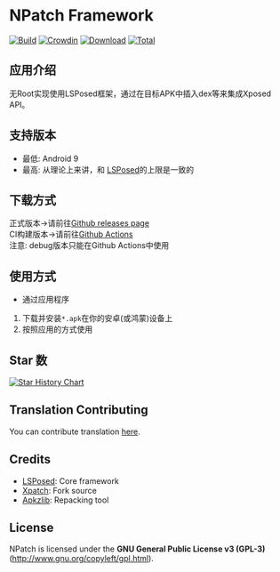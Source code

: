 # NPatch Framework

[![Build](https://img.shields.io/github/actions/workflow/status/HSSkyBoy/NPatch/main.yml?branch=master&logo=github&label=Build&event=push)](https://github.com/HSSkyBoy/NPatch/actions/workflows/main.yml?query=event%3Apush+is%3Acompleted+branch%3Amaster) [![Crowdin](https://img.shields.io/badge/Localization-Crowdin-blueviolet?logo=Crowdin)](https://lsposed.crowdin.com/lspatch) [![Download](https://img.shields.io/github/v/release/HSSkyBoy/NPatch?color=orange&logoColor=orange&label=Download&logo=DocuSign)](https://github.com/HSSkyBoy/NPatch/releases/latest) [![Total](https://shields.io/github/downloads/HSSkyBoy/NPatch/total?logo=Bookmeter&label=Counts&logoColor=yellow&color=yellow)](https://github.com/HSSkyBoy/NPatch/releases)

## 应用介绍 

无Root实现使用LSPosed框架，通过在目标APK中插入dex等来集成Xposed API。

## 支持版本

- 最低: Android 9
- 最高: 从理论上来讲，和 [LSPosed](https://github.com/LSPosed/LSPosed#supported-versions)的上限是一致的

## 下载方式

正式版本→请前往[Github releases page](https://github.com/HSSkyBoy/NPatch/releases)  
CI构建版本→请前往[Github Actions](https://github.com/HSSkyBoy/NPatch/actions)  
注意: debug版本只能在Github Actions中使用 

## 使用方式

+ 通过应用程序
1. 下载并安装`*.apk`在你的安卓(或鸿蒙)设备上
2. 按照应用的方式使用

## Star 数

[![Star History Chart](https://api.star-history.com/svg?repos=HSSkyBoy/NPatch&type=Date)](https://star-history.com/#HSSkyBoy/NPatch&Date)

## Translation Contributing

You can contribute translation [here](https://lsposed.crowdin.com/lspatch).

## Credits

- [LSPosed](https://github.com/LSPosed/LSPosed): Core framework
- [Xpatch](https://github.com/WindySha/Xpatch): Fork source
- [Apkzlib](https://android.googlesource.com/platform/tools/apkzlib): Repacking tool

## License

NPatch is licensed under the **GNU General Public License v3 (GPL-3)** (http://www.gnu.org/copyleft/gpl.html).
